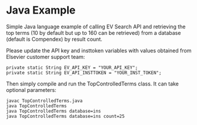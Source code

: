 # Java Example
Simple Java language example of calling EV Search API and retrieving the top terms (10 by default but up to 160 can be retrieved) from a database (default is Compendex) by result count.

Please update the API key and insttoken variables with values obtained from Elsevier customer support team:

```
private static String EV_API_KEY = "YOUR_API_KEY";
private static String EV_API_INSTTOKEN = "YOUR_INST_TOKEN";
```

Then simply compile and run the TopControlledTerms class.  It can take optional parameters:

```
javac TopControlledTerms.java
java TopControlledTerms
java TopControlledTerms database=ins
java TopControlledTerms database=ins count=25
```
